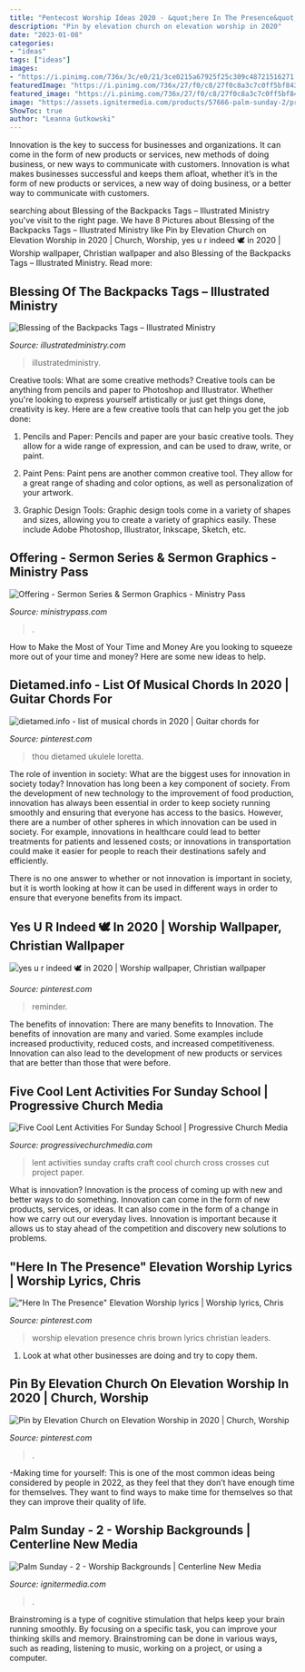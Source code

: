 ```yaml
---
title: "Pentecost Worship Ideas 2020 - &quot;here In The Presence&quot; Elevation Worship Lyrics"
description: "Pin by elevation church on elevation worship in 2020"
date: "2023-01-08"
categories:
- "ideas"
tags: ["ideas"]
images:
- "https://i.pinimg.com/736x/3c/e0/21/3ce0215a67925f25c309c48721516271.jpg"
featuredImage: "https://i.pinimg.com/736x/27/f0/c8/27f0c8a3c7c0ff5bf8432a7ffe10ddec.jpg"
featured_image: "https://i.pinimg.com/736x/27/f0/c8/27f0c8a3c7c0ff5bf8432a7ffe10ddec.jpg"
image: "https://assets.ignitermedia.com/products/57666-palm-sunday-2/preview/image"
ShowToc: true
author: "Leanna Gutkowski"
---
```



Innovation is the key to success for businesses and organizations. It can come in the form of new products or services, new methods of doing business, or new ways to communicate with customers. Innovation is what makes businesses successful and keeps them afloat, whether it’s in the form of new products or services, a new way of doing business, or a better way to communicate with customers.

	

		
searching about Blessing of the Backpacks Tags – Illustrated Ministry you've visit to the right page. We have 8 Pictures about Blessing of the Backpacks Tags – Illustrated Ministry like Pin by Elevation Church on Elevation Worship in 2020 | Church, Worship, yes u r indeed 🕊 in 2020 | Worship wallpaper, Christian wallpaper and also Blessing of the Backpacks Tags – Illustrated Ministry. Read more:
		
    
## Blessing Of The Backpacks Tags – Illustrated Ministry

<img loading=lazy src="https://www.illustratedministry.com/wp-content/uploads/2021/06/Blessing-of-the-Backpacks-4-2048x1707.jpg" onerror="this.onerror=null;this.src='https://tse3.mm.bing.net/th?id=OIP.tHPp4HF49tdp3JjR47D0VgHaGL&amp;pid=15.1';" alt="Blessing of the Backpacks Tags – Illustrated Ministry">

_Source: illustratedministry.com_

>illustratedministry. 

	

Creative tools: What are some creative methods?
Creative tools can be anything from pencils and paper to Photoshop and Illustrator. Whether you're looking to express yourself artistically or just get things done, creativity is key. Here are a few creative tools that can help you get the job done:
1. Pencils and Paper: Pencils and paper are your basic creative tools. They allow for a wide range of expression, and can be used to draw, write, or paint.

2. Paint Pens: Paint pens are another common creative tool. They allow for a great range of shading and color options, as well as personalization of your artwork.

3. Graphic Design Tools: Graphic design tools come in a variety of shapes and sizes, allowing you to create a variety of graphics easily. These include Adobe Photoshop, Illustrator, Inkscape, Sketch, etc.

    
## Offering - Sermon Series &amp; Sermon Graphics - Ministry Pass

<img loading=lazy src="https://ministrypass-prod.s3.amazonaws.com/uploads/2021/01/Offering_Low-Res-Web-Slide.jpg" onerror="this.onerror=null;this.src='https://tse4.mm.bing.net/th?id=OIP.1CVnRXpLLGE2NfQthfPmHwHaEL&amp;pid=15.1';" alt="Offering - Sermon Series &amp; Sermon Graphics - Ministry Pass">

_Source: ministrypass.com_

>. 

	

How to Make the Most of Your Time and Money
Are you looking to squeeze more out of your time and money? Here are some new ideas to help.

    
## Dietamed.info - List Of Musical Chords In 2020 | Guitar Chords For

<img loading=lazy src="https://i.pinimg.com/736x/3c/e0/21/3ce0215a67925f25c309c48721516271.jpg" onerror="this.onerror=null;this.src='https://tse3.mm.bing.net/th?id=OIP.k06qR5uCeGIWqq3UdWJoZQHaK5&amp;pid=15.1';" alt="dietamed.info - list of musical chords in 2020 | Guitar chords for">

_Source: pinterest.com_

>thou dietamed ukulele loretta. 

	

The role of invention in society: What are the biggest uses for innovation in society today?
Innovation has long been a key component of society. From the development of new technology to the improvement of food production, innovation has always been essential in order to keep society running smoothly and ensuring that everyone has access to the basics. 
However, there are a number of other spheres in which innovation can be used in society. For example, innovations in healthcare could lead to better treatments for patients and lessened costs; or innovations in transportation could make it easier for people to reach their destinations safely and efficiently. 

There is no one answer to whether or not innovation is important in society, but it is worth looking at how it can be used in different ways in order to ensure that everyone benefits from its impact.

    
## Yes U R Indeed 🕊 In 2020 | Worship Wallpaper, Christian Wallpaper

<img loading=lazy src="https://i.pinimg.com/736x/27/f0/c8/27f0c8a3c7c0ff5bf8432a7ffe10ddec.jpg" onerror="this.onerror=null;this.src='https://tse4.mm.bing.net/th?id=OIP.6ReY-lVS3AUNiD8m-i0mpQHaNK&amp;pid=15.1';" alt="yes u r indeed 🕊 in 2020 | Worship wallpaper, Christian wallpaper">

_Source: pinterest.com_

>reminder. 

	

The benefits of innovation: There are many benefits to Innovation.
The benefits of innovation are many and varied. Some examples include increased productivity, reduced costs, and increased competitiveness. Innovation can also lead to the development of new products or services that are better than those that were before.

    
## Five Cool Lent Activities For Sunday School | Progressive Church Media

<img loading=lazy src="https://i2.wp.com/cdn1.progressivechurchmedia.com/wp-content/uploads/2018/01/28085828/41fbfb3c0e07fca46a53df57e0d93bd4.jpg?resize=540%2C720&amp;ssl=1" onerror="this.onerror=null;this.src='https://tse1.mm.bing.net/th?id=OIP.PjQNh4w90enduhgs9SgtkwHaJ4&amp;pid=15.1';" alt="Five Cool Lent Activities For Sunday School | Progressive Church Media">

_Source: progressivechurchmedia.com_

>lent activities sunday crafts craft cool church cross crosses cut project paper. 

	

What is innovation?
Innovation is the process of coming up with new and better ways to do something. Innovation can come in the form of new products, services, or ideas. It can also come in the form of a change in how we carry out our everyday lives. Innovation is important because it allows us to stay ahead of the competition and discovery new solutions to problems.

    
## &quot;Here In The Presence&quot; Elevation Worship Lyrics | Worship Lyrics, Chris

<img loading=lazy src="https://i.pinimg.com/736x/f8/c4/88/f8c48865f20ba48b566ba2a843cdd6da.jpg" onerror="this.onerror=null;this.src='https://tse1.mm.bing.net/th?id=OIP.1t56xw21TWB-tOyrNCKc0gHaFj&amp;pid=15.1';" alt="&quot;Here In The Presence&quot; Elevation Worship lyrics | Worship lyrics, Chris">

_Source: pinterest.com_

>worship elevation presence chris brown lyrics christian leaders. 

	

1. Look at what other businesses are doing and try to copy them.

    
## Pin By Elevation Church On Elevation Worship In 2020 | Church, Worship

<img loading=lazy src="https://i.pinimg.com/736x/2a/ee/aa/2aeeaa1c05d4ec6d1e09adbaf7a03192.jpg" onerror="this.onerror=null;this.src='https://tse4.mm.bing.net/th?id=OIP.qijVhoP2zNrGaR5FZ0gRugHaE8&amp;pid=15.1';" alt="Pin by Elevation Church on Elevation Worship in 2020 | Church, Worship">

_Source: pinterest.com_

>. 

	

-Making time for yourself: This is one of the most common ideas being considered by people in 2022, as they feel that they don’t have enough time for themselves. They want to find ways to make time for themselves so that they can improve their quality of life.

    
## Palm Sunday - 2 - Worship Backgrounds | Centerline New Media

<img loading=lazy src="https://assets.ignitermedia.com/products/57666-palm-sunday-2/preview/image" onerror="this.onerror=null;this.src='https://tse1.mm.bing.net/th?id=OIP.ax-cajsl48Swzu-NLTV0WQHaEK&amp;pid=15.1';" alt="Palm Sunday - 2 - Worship Backgrounds | Centerline New Media">

_Source: ignitermedia.com_

>. 

	

Brainstroming is a type of cognitive stimulation that helps keep your brain running smoothly. By focusing on a specific task, you can improve your thinking skills and memory. Brainstroming can be done in various ways, such as reading, listening to music, working on a project, or using a computer.

